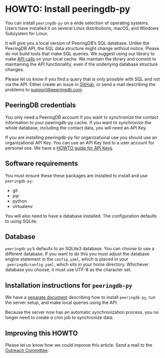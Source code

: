 # HOWTO: Install peeringdb-py

You can install `peeringdb-py` on a wide selection of operating systems. Users have installed it on several Linux distributions, macOS, and Windows Subsystem for Linux.

It will give you a local version of PeeringDB’s SQL database. Unlike the PeeringDB API, the SQL data structure might change without notice. Please do not build tools that make SQL queries. We suggest using our library to make [API calls](https://docs.peeringdb.com/api_specs/) on your local cache. We maintain the library and commit to maintaining the API functionality, even if the underlying database structure changes.

Please let us know if you find a query that is only possible with SQL and not via the API. Either create an issue in [GitHub](https://github.com/peeringdb/peeringdb/issues), or send a mail describing the problems to [support@peeringdb.com](mailto:support@peeringdb.com).

## PeeringDB credentials

You only need a PeeringDB account if you want to synchronize the contact information to your peeringdb-py cache. If you want to synchronize the whole database, including the contact data, you will need an API Key.

If you are installing peeringdb-py for organizational use you should use an organizational API Key. You can use an API Key tied to a user account for personal use. We have a [HOWTO guide for API Keys](/howto/api_keys/).

## Software requirements

You must ensure these these packages are installed to install and use `peeringdb-py`:
- git
- pip
- python
- virtualenv

You will also need to have a database installed. The configuration defaults to using SQLite.

## Database

`peeringdb-py`’s defaults to an SQLite3 database. You can choose to use a different database. If you want to do this you must adjust the database engine statement in the `config.yaml`, which is placed in your `.peeringdb/config.yaml`, which sits in your home directory. Whichever database you choose, it must use UTF-8 as the character set.

## Installation instructions for `peeringdb-py`

We have a [separate document](https://github.com/peeringdb/peeringdb-py/blob/master/docs/local_server.md) describing how to install `peeringdb-py`, run the server setup, and make local queries using the API. 

Because the server now has an automatic synchronization process, you no longer need to create a cron job to synchronize data.

## Improving this HOWTO

Please let us know how we could improve this article. Send a mail to the [Outreach Committee](mailto:outreachcom@lists.peeringdb.com).